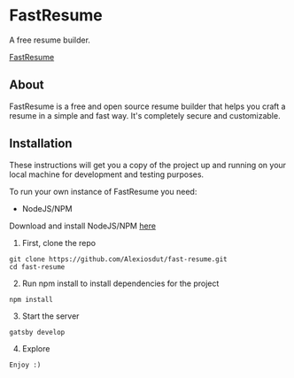 # FastResume

A free resume builder.

[FastResume](https://fastresume.me/)

## About

FastResume is a free and open source resume builder that helps you craft a resume in a simple and fast way. It's completely secure and customizable.

## Installation

These instructions will get you a copy of the project up and running on your local machine for development and testing purposes.

To run your own instance of FastResume you need:

- NodeJS/NPM

Download and install NodeJS/NPM [here](https://nodejs.org/en/)

1. First, clone the repo

```
git clone https://github.com/Alexiosdut/fast-resume.git
cd fast-resume
```

2. Run npm install to install dependencies for the project

```
npm install
```

3. Start the server

```
gatsby develop
```

4. Explore

```
Enjoy :)
```
